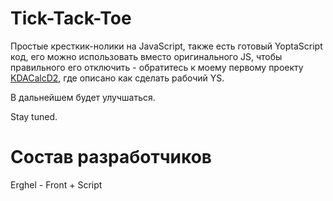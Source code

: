 # Tick-Tack-Toe
Простые кресткик-нолики на JavaScript, также есть готовый YoptaScript код, его можно использовать вместо оригинального JS, чтобы правильного его отключить - обратитесь к моему первому проекту [KDACalcD2](https://github.com/Erghel/KDACalcForD2), где описано как сделать рабочий YS. 

В дальнейшем будет улучшаться. 

Stay tuned.

# Состав разработчиков
  Erghel - Front + Script 
